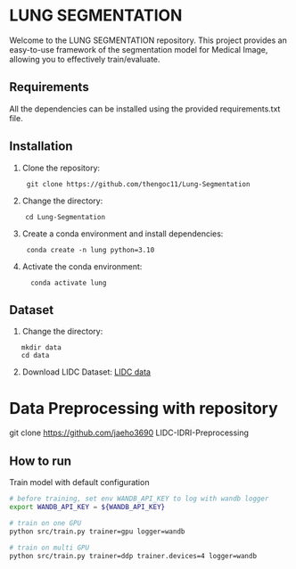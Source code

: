 
# LUNG SEGMENTATION
Welcome to the LUNG SEGMENTATION repository. This project provides an easy-to-use framework of the segmentation model for Medical Image, allowing you to  effectively train/evaluate.

## Requirements
All the dependencies can be installed using the provided requirements.txt file.
## Installation
1. Clone the repository:
   ```
    git clone https://github.com/thengoc11/Lung-Segmentation
   ```
2. Change the directory:
  ```
      cd Lung-Segmentation
  ```
3. Create a conda environment and install dependencies:
   ```
    conda create -n lung python=3.10
   ```
4. Activate the conda environment:
   ```
     conda activate lung
   ```
## Dataset
1. Change the directory:
```
   mkdir data
   cd data
```
2. Download LIDC Dataset:
   [LIDC data](https://wiki.cancerimagingarchive.net/pages/viewpage.action?pageId=1966254&fbclid=IwAR1vDkrpq0IJN8KwPT2Fft1GJ4bFPiMqXp4p08eEfOaUYofS-88pnNF_Z7g)
# Data Preprocessing with repository
git clone https://github.com/jaeho3690 LIDC-IDRI-Preprocessing


## How to run

Train model with default configuration

```bash
# before training, set env WANDB_API_KEY to log with wandb logger
export WANDB_API_KEY = ${WANDB_API_KEY}

# train on one GPU
python src/train.py trainer=gpu logger=wandb

# train on multi GPU
python src/train.py trainer=ddp trainer.devices=4 logger=wandb
